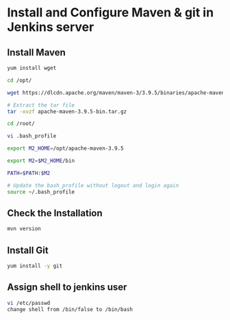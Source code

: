 # Install and Configure Maven & git in Jenkins server

## Install Maven

```sh
yum install wget

cd /opt/

wget https://dlcdn.apache.org/maven/maven-3/3.9.5/binaries/apache-maven-3.9.5-bin.tar.gz

# Extract the tar file
tar -xvzf apache-maven-3.9.5-bin.tar.gz

cd /root/

vi .bash_profile

export M2_HOME=/opt/apache-maven-3.9.5

export M2=$M2_HOME/bin

PATH=$PATH:$M2

# Update the bash_profile without logout and login again
source ~/.bash_profile
```

## Check the Installation
```sh
mvn version
```

## Install Git
```sh
yum install -y git
```

## Assign shell to jenkins user
```sh
vi /etc/passwd
change shell from /bin/false to /bin/bash
```
